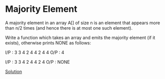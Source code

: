 # Majority Element

A majority element in an array A[] of size n is an element that appears more than n/2 times (and hence there is at most one such element).

Write a function which takes an array and emits the majority element (if it exists), otherwise prints NONE as follows:

I/P : 3 3 4 2 4 4 2 4 4
O/P : 4

I/P : 3 3 4 2 4 4 2 4
O/P : NONE

[Solution](./src/MajorityElement.java)